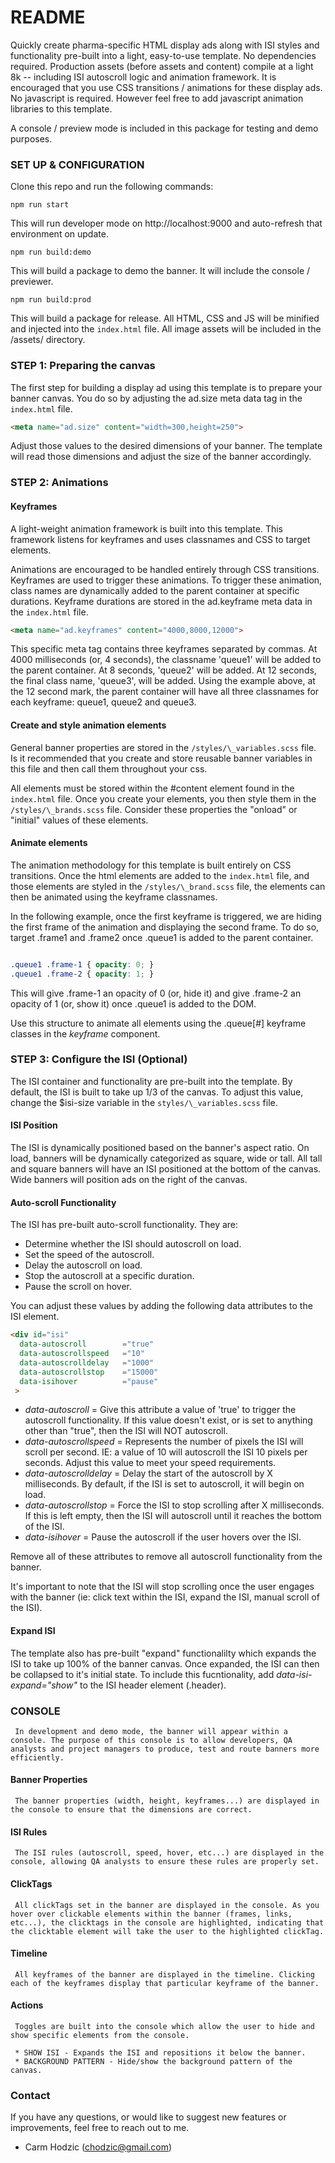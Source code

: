 # README #

Quickly create pharma-specific HTML display ads along with ISI styles and functionality pre-built into a light, easy-to-use template. No dependencies required. Production assets (before assets and content) compile at a light 8k -- including ISI autoscroll logic and animation framework. It is encouraged that you use CSS transitions / animations for these display ads. No javascript is required. However feel free to add javascript animation libraries to this template.

A console / preview mode is included in this package for testing and demo purposes.


### SET UP & CONFIGURATION ###

Clone this repo and run the following commands:

```
npm run start
```
This will run developer mode on http://localhost:9000 and auto-refresh that environment on update.

```
npm run build:demo
```
This will build a package to demo the banner. It will include the console / previewer.

```
npm run build:prod
```
This will build a package for release. All HTML, CSS and JS will be minified and injected into the `index.html` file. All image assets will be included in the /assets/ directory.


### STEP 1: Preparing the canvas ###

The first step for building a display ad using this template is to prepare your banner canvas. You do so by adjusting the ad.size meta data tag in the `index.html` file.

```html
<meta name="ad.size" content="width=300,height=250">
```

Adjust those values to the desired dimensions of your banner. The template will read those dimensions and adjust the size of the banner accordingly. 


### STEP 2: Animations ###


#### Keyframes ####

A light-weight animation framework is built into this template. This framework listens for keyframes and uses classnames and CSS to target elements.

Animations are encouraged to be handled entirely through CSS transitions. Keyframes are used to trigger these animations. To trigger these animation, class names are dynamically added to the parent container at specific durations. Keyframe durations are stored in the ad.keyframe meta data in the `index.html` file.

```html
<meta name="ad.keyframes" content="4000,8000,12000">
```

This specific meta tag contains three keyframes separated by commas. At 4000 milliseconds (or, 4 seconds), the classname 'queue1' will be added to the parent container. At 8 seconds, 'queue2' will be added. At 12 seconds, the final class name, 'queue3', will be added. Using the example above, at the 12 second mark, the parent container will have all three classnames for each keyframe: queue1, queue2 and queue3.


#### Create and style animation elements ####

General banner properties are stored in the `/styles/\_variables.scss` file. Is it recommended that you create and store reusable banner variables in this file and then call them throughout your css.

All elements must be stored within the #content element found in the `index.html` file. Once you create your elements, you then style them in the `/styles/\_brands.scss` file. Consider these properties the "onload" or "initial" values of these elements.



#### Animate elements ####

The animation methodology for this template is built entirely on CSS transitions. Once the html elements are added to the `index.html` file, and those elements are styled in the `/styles/\_brand.scss` file, the elements can then be animated using the keyframe classnames.

In the following example, once the first keyframe is triggered, we are hiding the first frame of the animation and displaying the second frame. To do so, target .frame1 and .frame2 once .queue1 is added to the parent container.

```css

.queue1 .frame-1 { opacity: 0; }
.queue1 .frame-2 { opacity: 1; }

```

This will give .frame-1 an opacity of 0 (or, hide it) and give .frame-2 an opacity of 1 (or, show it) once .queue1 is added to the DOM.

Use this structure to animate all elements using the .queue[#] keyframe classes in the *keyframe* component.



### STEP 3: Configure the ISI (Optional) ###

The ISI container and functionality are pre-built into the template. By default, the ISI is built to take up 1/3 of the canvas. To adjust this value, change the $isi-size variable in the `styles/\_variables.scss` file.

#### ISI Position ####

The ISI is dynamically positioned based on the banner's aspect ratio. On load, banners will be dynamically categorized as square, wide or tall. All tall and square banners will have an ISI positioned at the bottom of the canvas. Wide banners will position ads on the right of the canvas.

#### Auto-scroll Functionality ####

The ISI has pre-built auto-scroll functionality. They are: 

* Determine whether the ISI should autoscroll on load.
* Set the speed of the autoscroll.
* Delay the autoscroll on load.
* Stop the autoscroll at a specific duration.
* Pause the scroll on hover.

You can adjust these values by adding the following data attributes to the ISI element.

```html
<div id="isi" 
  data-autoscroll        ="true" 
  data-autoscrollspeed   ="10" 
  data-autoscrolldelay   ="1000" 
  data-autoscrollstop    ="15000"
  data-isihover          ="pause"
 >
```

* *data-autoscroll* = Give this attribute a value of 'true' to trigger the autoscroll functionality. If this value doesn't exist, or is set to anything other than "true", then the ISI will NOT autoscroll.
* *data-autoscrollspeed* = Represents the number of pixels the ISI will scroll per second. IE: a value of 10 will autoscroll the ISI 10 pixels per seconds. Adjust this value to meet your speed requirements.
* *data-autoscrolldelay* = Delay the start of the autoscroll by X milliseconds. By default, if the ISI is set to autoscroll, it will begin on load.
* *data-autoscrollstop* = Force the ISI to stop scrolling after X milliseconds. If this is left empty, then the ISI will autoscroll until it reaches the bottom of the ISI.
* *data-isihover* = Pause the autoscroll if the user hovers over the ISI.

Remove all of these attributes to remove all autoscroll functionality from the banner.

It's important to note that the ISI will stop scrolling once the user engages with the banner (ie: click text within the ISI, expand the ISI, manual scroll of the ISI).

#### Expand ISI ####

The template also has pre-built "expand" functionalilty which expands the ISI to take up 100% of the banner canvas. Once expanded, the ISI can then be collapsed to it's initial state. To include this fucntionality, add *data-isi-expand="show"* to the ISI header element (.header).



### CONSOLE ###

     In development and demo mode, the banner will appear within a console. The purpose of this console is to allow developers, QA analysts and project managers to produce, test and route banners more efficiently.

#### Banner Properties ###

     The banner properties (width, height, keyframes...) are displayed in the console to ensure that the dimensions are correct.

#### ISI Rules ###

     The ISI rules (autoscroll, speed, hover, etc...) are displayed in the console, allowing QA analysts to ensure these rules are properly set.

#### ClickTags ###

     All clickTags set in the banner are displayed in the console. As you hover over clickable elements within the banner (frames, links, etc...), the clicktags in the console are highlighted, indicating that the clicktable element will take the user to the highlighted clickTag.

#### Timeline ###

     All keyframes of the banner are displayed in the timeline. Clicking each of the keyframes display that particular keyframe of the banner. 

#### Actions ###

     Toggles are built into the console which allow the user to hide and show specific elements from the console.

     * SHOW ISI - Expands the ISI and repositions it below the banner.
     * BACKGROUND PATTERN - Hide/show the background pattern of the canvas.



### Contact ###

If you have any questions, or would like to suggest new features or improvements, feel free to reach out to me.

* Carm Hodzic (chodzic@gmail.com)